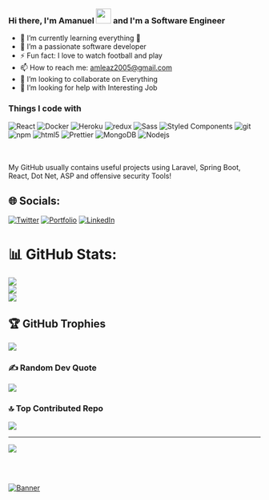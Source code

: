 <!-- 
**AmanuelLegese/AmanuelLegese** is a ✨ _special_ ✨ repository because its `README.md` (this file) appears on your GitHub profile.
-->

### Hi there, I'm Amanuel <img src="https://raw.githubusercontent.com/MartinHeinz/MartinHeinz/master/wave.gif" width="30px"> and I'm a Software Engineer 

- 🌱 I’m currently learning everything 🤣
- 👯 I’m a passionate software developer
- ⚡ Fun fact: I love to watch football and play
- 📫 How to reach me: amleaz2005@gmail.com
- 👯 I’m looking to collaborate on Everything
- 🤔 I’m looking for help with Interesting Job

<h3>Things I code with</h3>
<p>
  <img alt="React" src="https://img.shields.io/badge/-React-45b8d8?style=flat-square&logo=react&logoColor=white" />
  <img alt="Docker" src="https://img.shields.io/badge/-Docker-46a2f1?style=flat-square&logo=docker&logoColor=white" />
  <img alt="Heroku" src="https://img.shields.io/badge/-Heroku-430098?style=flat-square&logo=heroku&logoColor=white" />
  <img alt="redux" src="https://img.shields.io/badge/-Redux-764ABC?style=flat-square&logo=redux&logoColor=white" />
  <img alt="Sass" src="https://img.shields.io/badge/-Sass-CC6699?style=flat-square&logo=sass&logoColor=white" />
  <img alt="Styled Components" src="https://img.shields.io/badge/-Styled_Components-db7092?style=flat-square&logo=styled-components&logoColor=white" />
  <img alt="git" src="https://img.shields.io/badge/-Git-F05032?style=flat-square&logo=git&logoColor=white" />
  <img alt="npm" src="https://img.shields.io/badge/-NPM-CB3837?style=flat-square&logo=npm&logoColor=white" />
  <img alt="html5" src="https://img.shields.io/badge/-HTML5-E34F26?style=flat-square&logo=html5&logoColor=white" />
  <img alt="Prettier" src="https://img.shields.io/badge/-Prettier-F7B93E?style=flat-square&logo=prettier&logoColor=white" />
  <img alt="MongoDB" src="https://img.shields.io/badge/-MongoDB-13aa52?style=flat-square&logo=mongodb&logoColor=white" />
  <img alt="Nodejs" src="https://img.shields.io/badge/-Nodejs-43853d?style=flat-square&logo=Node.js&logoColor=white" />
</p>


<br><br>
My GitHub usually contains useful projects using Laravel, Spring Boot, React, Dot Net, ASP and offensive security Tools!


## 🌐 Socials:
[![Twitter](https://img.shields.io/badge/Twitter-%231DA1F2.svg?logo=Twitter&logoColor=white)](https://twitter.com/Shellroot101) 
[![Portfolio](https://img.shields.io/badge/Portfolio-8A2BE2?logo=web&logoColor=white)](https://abogidatech.com/)
[![LinkedIn](https://img.shields.io/badge/LinkedIn-%231DA9F2.svg?logo=linkedin&logoColor=white)](https://linkedin.com/in/amanuel-legese-b4101891)


# 📊 GitHub Stats:
![](https://github-readme-stats.vercel.app/api?username=AmanuelLegese&theme=prussian&hide_border=true&include_all_commits=false&count_private=false)<br/>
![](https://github-readme-streak-stats.herokuapp.com/?user=AmanuelLegese&theme=prussian&hide_border=true)<br/>
![](https://github-readme-stats.vercel.app/api/top-langs/?username=AmanuelLegese&theme=prussian&hide_border=true&include_all_commits=false&count_private=false&layout=compact)

## 🏆 GitHub Trophies
![](https://github-profile-trophy.vercel.app/?username=AmanuelLegese&theme=radical&no-frame=false&no-bg=true&margin-w=4)

### ✍️ Random Dev Quote
![](https://quotes-github-readme.vercel.app/api?type=horizontal&theme=radical)

### 🔝 Top Contributed Repo
![](https://github-contributor-stats.vercel.app/api?username=AmanuelLegese&limit=5&theme=dark&combine_all_yearly_contributions=true)

---
[![](https://visitcount.itsvg.in/api?id=AmanuelLegese&icon=0&color=0)](https://visitcount.itsvg.in)

<!-- Proudly created with GPRM ( https://gprm.itsvg.in ) -->
<br><br>

[![Banner](https://codecrafters.io/images/byox-banner.gif)]([[https://AmanuelLegese@github.com](https://github.com/codecrafters-io/build-your-own-x)](https://github.com/codecrafters-io/build-your-own-x))
